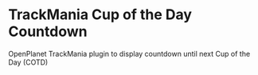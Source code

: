 # TrackMania Cup of the Day Countdown
OpenPlanet TrackMania plugin to display countdown until next Cup of the Day (COTD)
